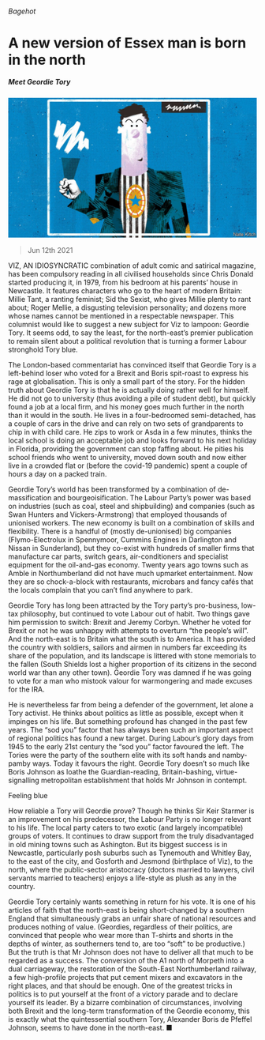 ###### Bagehot

# A new version of Essex man is born in the north 

##### Meet Geordie Tory 

![image](images/20210612_BRD000_1.jpg) 

> Jun 12th 2021 

VIZ, AN IDIOSYNCRATIC combination of adult comic and satirical magazine, has been compulsory reading in all civilised households since Chris Donald started producing it, in 1979, from his bedroom at his parents’ house in Newcastle. It features characters who go to the heart of modern Britain: Millie Tant, a ranting feminist; Sid the Sexist, who gives Millie plenty to rant about; Roger Mellie, a disgusting television personality; and dozens more whose names cannot be mentioned in a respectable newspaper. This columnist would like to suggest a new subject for Viz to lampoon: Geordie Tory. It seems odd, to say the least, for the north-east’s premier publication to remain silent about a political revolution that is turning a former Labour stronghold Tory blue.

The London-based commentariat has convinced itself that Geordie Tory is a left-behind loser who voted for a Brexit and Boris spit-roast to express his rage at globalisation. This is only a small part of the story. For the hidden truth about Geordie Tory is that he is actually doing rather well for himself. He did not go to university (thus avoiding a pile of student debt), but quickly found a job at a local firm, and his money goes much further in the north than it would in the south. He lives in a four-bedroomed semi-detached, has a couple of cars in the drive and can rely on two sets of grandparents to chip in with child care. He zips to work or Asda in a few minutes, thinks the local school is doing an acceptable job and looks forward to his next holiday in Florida, providing the government can stop faffing about. He pities his school friends who went to university, moved down south and now either live in a crowded flat or (before the covid-19 pandemic) spent a couple of hours a day on a packed train.


Geordie Tory’s world has been transformed by a combination of de-massification and bourgeoisification. The Labour Party’s power was based on industries (such as coal, steel and shipbuilding) and companies (such as Swan Hunters and Vickers-Armstrong) that employed thousands of unionised workers. The new economy is built on a combination of skills and flexibility. There is a handful of (mostly de-unionised) big companies (Flymo-Electrolux in Spennymoor, Cummins Engines in Darlington and Nissan in Sunderland), but they co-exist with hundreds of smaller firms that manufacture car parts, switch gears, air-conditioners and specialist equipment for the oil-and-gas economy. Twenty years ago towns such as Amble in Northumberland did not have much upmarket entertainment. Now they are so chock-a-block with restaurants, microbars and fancy cafés that the locals complain that you can’t find anywhere to park.

Geordie Tory has long been attracted by the Tory party’s pro-business, low-tax philosophy, but continued to vote Labour out of habit. Two things gave him permission to switch: Brexit and Jeremy Corbyn. Whether he voted for Brexit or not he was unhappy with attempts to overturn “the people’s will”. And the north-east is to Britain what the south is to America. It has provided the country with soldiers, sailors and airmen in numbers far exceeding its share of the population, and its landscape is littered with stone memorials to the fallen (South Shields lost a higher proportion of its citizens in the second world war than any other town). Geordie Tory was damned if he was going to vote for a man who mistook valour for warmongering and made excuses for the IRA.

He is nevertheless far from being a defender of the government, let alone a Tory activist. He thinks about politics as little as possible, except when it impinges on his life. But something profound has changed in the past few years. The “sod you” factor that has always been such an important aspect of regional politics has found a new target. During Labour’s glory days from 1945 to the early 21st century the “sod you” factor favoured the left. The Tories were the party of the southern elite with its soft hands and namby-pamby ways. Today it favours the right. Geordie Tory doesn’t so much like Boris Johnson as loathe the Guardian-reading, Britain-bashing, virtue-signalling metropolitan establishment that holds Mr Johnson in contempt.

Feeling blue

How reliable a Tory will Geordie prove? Though he thinks Sir Keir Starmer is an improvement on his predecessor, the Labour Party is no longer relevant to his life. The local party caters to two exotic (and largely incompatible) groups of voters. It continues to draw support from the truly disadvantaged in old mining towns such as Ashington. But its biggest success is in Newcastle, particularly posh suburbs such as Tynemouth and Whitley Bay, to the east of the city, and Gosforth and Jesmond (birthplace of Viz), to the north, where the public-sector aristocracy (doctors married to lawyers, civil servants married to teachers) enjoys a life-style as plush as any in the country.

Geordie Tory certainly wants something in return for his vote. It is one of his articles of faith that the north-east is being short-changed by a southern England that simultaneously grabs an unfair share of national resources and produces nothing of value. (Geordies, regardless of their politics, are convinced that people who wear more than T-shirts and shorts in the depths of winter, as southerners tend to, are too “soft” to be productive.) But the truth is that Mr Johnson does not have to deliver all that much to be regarded as a success. The conversion of the A1 north of Morpeth into a dual carriageway, the restoration of the South-East Northumberland railway, a few high-profile projects that put cement mixers and excavators in the right places, and that should be enough. One of the greatest tricks in politics is to put yourself at the front of a victory parade and to declare yourself its leader. By a bizarre combination of circumstances, involving both Brexit and the long-term transformation of the Geordie economy, this is exactly what the quintessential southern Tory, Alexander Boris de Pfeffel Johnson, seems to have done in the north-east. ■

